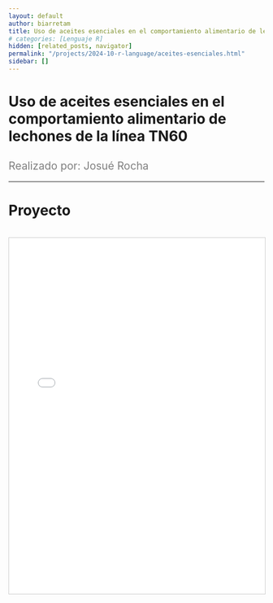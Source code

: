 ```yaml
---
layout: default
author: biarretam
title: Uso de aceites esenciales en el comportamiento alimentario de lechones de la línea TN60
# categories: [Lenguaje R]
hidden: [related_posts, navigator]
permalink: "/projects/2024-10-r-language/aceites-esenciales.html"
sidebar: []
---
```


# Uso de aceites esenciales en el comportamiento alimentario de lechones de la línea TN60

<h2 style="color: gray; font-weight: normal;">
Realizado por: Josué Rocha
</h2>

---

# Proyecto
<br>

<iframe 
    src="/assets/pdf/2024-10-r/josue_rocha.pdf" 
    width="100%" 
    height="700" 
    style="border: 1px solid #ccc;"
></iframe>